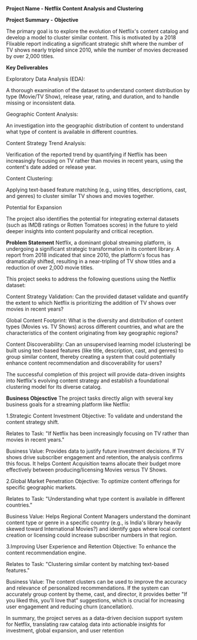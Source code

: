 **Project Name - Netflix Content Analysis and Clustering**

**Project Summary -**
**Objective**

The primary goal is to explore the evolution of Netflix's content catalog and develop a model to cluster similar content. This is motivated by a 2018 Flixable report indicating a significant strategic shift where the number of TV shows nearly tripled since 2010, while the number of movies decreased by over 2,000 titles.

**Key Deliverables**

Exploratory Data Analysis (EDA):

A thorough examination of the dataset to understand content distribution by type (Movie/TV Show), release year, rating, and duration, and to handle missing or inconsistent data.

Geographic Content Analysis:

An investigation into the geographic distribution of content to understand what type of content is available in different countries.

Content Strategy Trend Analysis:

Verification of the reported trend by quantifying if Netflix has been increasingly focusing on TV rather than movies in recent years, using the content's date added or release year.

Content Clustering:

Applying text-based feature matching (e.g., using titles, descriptions, cast, and genres) to cluster similar TV shows and movies together.

Potential for Expansion

The project also identifies the potential for integrating external datasets (such as IMDB ratings or Rotten Tomatoes scores) in the future to yield deeper insights into content popularity and critical reception.

**Problem Statement**
Netflix, a dominant global streaming platform, is undergoing a significant strategic transformation in its content library. A report from 2018 indicated that since 2010, the platform's focus has dramatically shifted, resulting in a near-tripling of TV show titles and a reduction of over 2,000 movie titles.

This project seeks to address the following questions using the Netflix dataset:

Content Strategy Validation: Can the provided dataset validate and quantify the extent to which Netflix is prioritizing the addition of TV shows over movies in recent years?

Global Content Footprint: What is the diversity and distribution of content types (Movies vs. TV Shows) across different countries, and what are the characteristics of the content originating from key geographic regions?

Content Discoverability: Can an unsupervised learning model (clustering) be built using text-based features (like title, description, cast, and genres) to group similar content, thereby creating a system that could potentially enhance content recommendation and discoverability for users?

The successful completion of this project will provide data-driven insights into Netflix's evolving content strategy and establish a foundational clustering model for its diverse catalog.


**Business Objesctive**
The project tasks directly align with several key business goals for a streaming platform like Netflix:

1.Strategic Content Investment Objective: To validate and understand the content strategy shift.

Relates to Task: "If Netflix has been increasingly focusing on TV rather than movies in recent years."

Business Value: Provides data to justify future investment decisions. If TV shows drive subscriber engagement and retention, the analysis confirms this focus. It helps Content Acquisition teams allocate their budget more effectively between producing/licensing Movies versus TV Shows.

2.Global Market Penetration Objective: To optimize content offerings for specific geographic markets.

Relates to Task: "Understanding what type content is available in different countries."

Business Value: Helps Regional Content Managers understand the dominant content type or genre in a specific country (e.g., is India's library heavily skewed toward International Movies?) and identify gaps where local content creation or licensing could increase subscriber numbers in that region.

3.Improving User Experience and Retention Objective: To enhance the content recommendation engine.

Relates to Task: "Clustering similar content by matching text-based features."

Business Value: The content clusters can be used to improve the accuracy and relevance of personalized recommendations. If the system can accurately group content by theme, cast, and director, it provides better "If you liked this, you'll love that" suggestions, which is crucial for increasing user engagement and reducing churn (cancellation).

In summary, the project serves as a data-driven decision support system for Netflix, translating raw catalog data into actionable insights for investment, global expansion, and user retention

